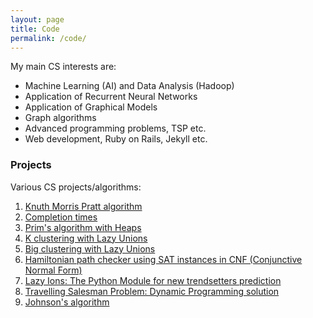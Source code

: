 ```yaml
---
layout: page
title: Code
permalink: /code/
---
```

My main CS interests are:

* Machine Learning (AI) and Data Analysis (Hadoop)
* Application of Recurrent Neural Networks
* Application of Graphical Models
* Graph algorithms
* Advanced programming problems, TSP etc.
* Web development, Ruby on Rails, Jekyll etc.

### Projects

Various CS projects/algorithms:

1. [Knuth Morris Pratt algorithm][ggl]
2. [Completion times][ku]
3. [Prim's algorithm with Heaps][prim]
4. [K clustering with Lazy Unions][kclust]
5. [Big clustering with Lazy Unions][bigclust]
6. [Hamiltonian path checker using SAT instances in CNF (Conjunctive Normal Form)][hampath]
7. [Lazy Ions: The Python Module for new trendsetters prediction][lazyions]
8. [Travelling Salesman Problem: Dynamic Programming solution][TSP]
9. [Johnson's algorithm][JOHN]

[ggl]: https://github.com/KvitnucaZahradka/knuth_morris_pratt/blob/master/KnuthMorrisPratt.java "Knuth Morris Pratt algorithm"
[ku]: https://github.com/KvitnucaZahradka/completition_times/blob/master/Completition_times.java "Completion times"
[prim]: https://github.com/KvitnucaZahradka/prims_algorithm_heaps/blob/master/PrimsAlgorithmHeapVersion.java "Prim's algorithm"
[kclust]: https://github.com/KvitnucaZahradka/k_clustering_with_lazy_unions "K clustering with Lazy Unions"
[bigclust]: https://github.com/KvitnucaZahradka/big_clustering "Big clustering with Lazy Unions"
[hampath]: https://github.com/KvitnucaZahradka/hamiltonian_path_using_SAT_instances/blob/master/HamiltonianPath.java "Hamiltonian path checker using SAT instances in CNF"
[lazyions]: https://github.com/KvitnucaZahradka/LAZY_IONS/blob/master/Document.py "Lazy Ions: The Python Module for new trendsetters prediction"
[TSP]: https://github.com/KvitnucaZahradka/TSP/blob/master/Salesman.java "Travelling Salesman Problem via Dynamic Programming"
[JOHN]: https://github.com/KvitnucaZahradka/JohnsonsAlgorithm "Johnson's algorithm"
